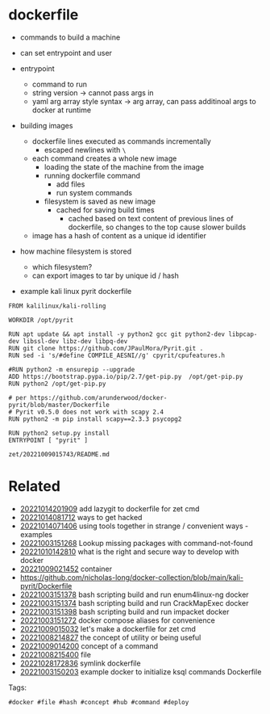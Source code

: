 # dockerfile

- commands to build a machine
- can set entrypoint and user
- entrypoint
  - command to run
  - string version -> cannot pass args in
  - yaml arg array style syntax -> arg array, can pass additinoal args to docker at runtime
- building images
  - dockerfile lines executed as commands incrementally
    - escaped newlines with `\`
  - each command creates a whole new image
    - loading the state of the machine from the image
    - running dockerfile command
      - add files
      - run system commands
    - filesystem is saved as new image
      - cached for saving build times
        - cached based on text content of previous lines of dockerfile, so changes to the top cause slower builds
  - image has a hash of content as a unique id identifier
- how machine filesystem is stored
  - which filesystem?
  - can export images to tar by unique id / hash

- example kali linux pyrit dockerfile
```
FROM kalilinux/kali-rolling

WORKDIR /opt/pyrit

RUN apt update && apt install -y python2 gcc git python2-dev libpcap-dev libssl-dev libz-dev libpq-dev
RUN git clone https://github.com/JPaulMora/Pyrit.git .
RUN sed -i 's/#define COMPILE_AESNI//g' cpyrit/cpufeatures.h

#RUN python2 -m ensurepip --upgrade
ADD https://bootstrap.pypa.io/pip/2.7/get-pip.py  /opt/get-pip.py
RUN python2 /opt/get-pip.py

# per https://github.com/arunderwood/docker-pyrit/blob/master/Dockerfile
# Pyrit v0.5.0 does not work with scapy 2.4
RUN python2 -m pip install scapy==2.3.3 psycopg2

RUN python2 setup.py install
ENTRYPOINT [ "pyrit" ]
```

` zet/20221009015743/README.md `

# Related

- [20221014201909](/zet/20221014201909/README.md) add lazygit to dockerfile for zet cmd
- [20221014081712](/zet/20221014081712/README.md) ways to get hacked
- [20221014071406](/zet/20221014071406/README.md) using tools together in strange / convenient ways - examples
- [20221003151268](/zet/20221003151268/README.md) Lookup missing packages with command-not-found
- [20221010142810](/zet/20221010142810/README.md) what is the right and secure way to develop with docker
- [20221009021452](/zet/20221009021452/README.md) container
- https://github.com/nicholas-long/docker-collection/blob/main/kali-pyrit/Dockerfile
- [20221003151378](/zet/20221003151378/README.md) bash scripting build and run enum4linux-ng docker
- [20221003151374](/zet/20221003151374/README.md) bash scripting build and run CrackMapExec docker
- [20221003151398](/zet/20221003151398/README.md) bash scripting build and run impacket docker
- [20221003151272](/zet/20221003151272/README.md) docker compose aliases for convenience
- [20221009015032](/zet/20221009015032/README.md) let's make a dockerfile for zet cmd
- [20221008214827](/zet/20221008214827/README.md) the concept of utility or being useful
- [20221009014200](/zet/20221009014200/README.md) concept of a command
- [20221008215400](/zet/20221008215400/README.md) file
- [20221028172836](/zet/20221028172836/README.md) symlink dockerfile
- [20221003150203](/zet/20221003150203/README.md) example docker to initialize ksql commands Dockerfile

Tags:

    #docker #file #hash #concept #hub #command #deploy
